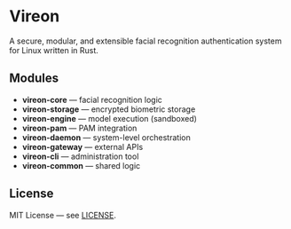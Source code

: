 # Vireon

A secure, modular, and extensible facial recognition authentication system for Linux written in Rust.

## Modules

- **vireon-core** — facial recognition logic
- **vireon-storage** — encrypted biometric storage
- **vireon-engine** — model execution (sandboxed)
- **vireon-pam** — PAM integration
- **vireon-daemon** — system-level orchestration
- **vireon-gateway** — external APIs
- **vireon-cli** — administration tool
- **vireon-common** — shared logic

## License

MIT License — see [LICENSE](./LICENSE).

